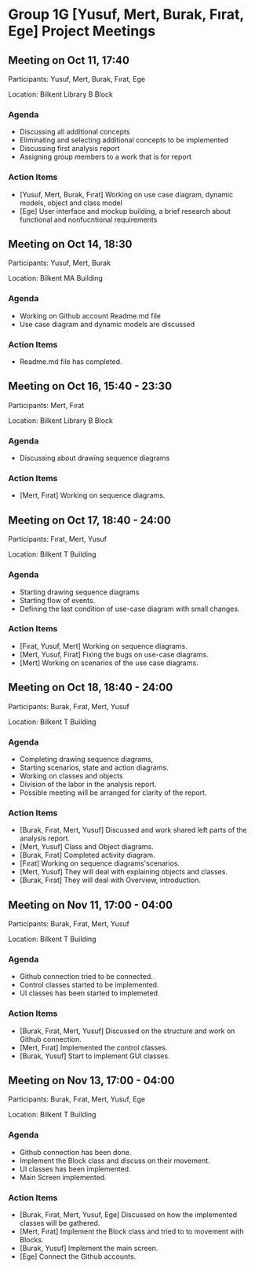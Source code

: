# Group 1G [Yusuf, Mert, Burak, Fırat, Ege] Project Meetings

## Meeting on Oct 11, 17:40

Participants: Yusuf, Mert, Burak, Fırat, Ege

Location: Bilkent Library B Block

### Agenda
- Discussing all additional concepts
- Eliminating and selecting additional concepts to be implemented
- Discussing first analysis report
- Assigning group members to a work that is for report

### Action Items
- [Yusuf, Mert, Burak, Fırat] Working on use case diagram, dynamic models, object and class model
- [Ege] User interface and mockup building, a brief research about functional and nonfucntional requirements

## Meeting on Oct 14, 18:30

Participants: Yusuf, Mert, Burak

Location: Bilkent MA Building 

### Agenda
* Working on Github account Readme.md file
* Use case diagram and dynamic models are discussed

### Action Items
* Readme.md file has completed. 


## Meeting on Oct 16, 15:40 - 23:30

Participants: Mert, Fırat

Location: Bilkent Library B Block

### Agenda
* Discussing about drawing sequence diagrams

### Action Items
* [Mert, Fırat] Working on sequence diagrams.


## Meeting on Oct 17, 18:40 - 24:00

Participants: Fırat, Mert, Yusuf 

Location: Bilkent T Building

### Agenda
* Starting drawing sequence diagrams 
* Starting flow of events.
* Defining the last condition of use-case diagram with small changes.

### Action Items
* [Fırat, Yusuf, Mert] Working on sequence diagrams.
* [Mert, Yusuf, Firat] Fixing the bugs on use-case diagrams.
* [Mert] Working on scenarios of the use case diagrams.

## Meeting on Oct 18, 18:40 - 24:00

Participants: Burak, Fırat, Mert, Yusuf 

Location: Bilkent T Building

### Agenda
* Completing drawing sequence diagrams, 
* Starting scenarios, state and action diagrams.
* Working on classes and objects
* Division of the labor in the analysis report.
* Possible meeting will be arranged for clarity of the report.

### Action Items
* [Burak, Fırat, Mert, Yusuf] Discussed and work shared left parts of the analysis report.
* [Mert, Yusuf] Class and Object diagrams.
* [Burak, Fırat] Completed activity diagram.
* [Fırat] Working on sequence diagrams'scenarios.
* [Mert, Yusuf] They will deal with explaining objects and classes.
* [Burak, Fırat] They will deal with Overview, introduction.



## Meeting on Nov 11, 17:00 - 04:00

Participants: Burak, Fırat, Mert, Yusuf 

Location: Bilkent T Building

### Agenda
* Github connection tried to be connected.
* Control classes started to be implemented.
* UI classes has been started to implemeted.

### Action Items
* [Burak, Fırat, Mert, Yusuf] Discussed on the structure and work on Github connection.
* [Mert, Fırat] Implemented the control classes.
* [Burak, Yusuf] Start to implement GUI classes.




## Meeting on Nov 13, 17:00 - 04:00

Participants: Burak, Fırat, Mert, Yusuf, Ege 

Location: Bilkent T Building

### Agenda
* Github connection has been done. 
* Implement the Block class and discuss on their movement. 
* UI classes has been implemented.
* Main Screen implemented.

### Action Items
* [Burak, Fırat, Mert, Yusuf, Ege] Discussed on how the implemented classes will be gathered.
* [Mert, Fırat] Implement the Block class and tried to to movement with Blocks.
* [Burak, Yusuf] Implement the main screen.
* [Ege] Connect the Github accounts.





